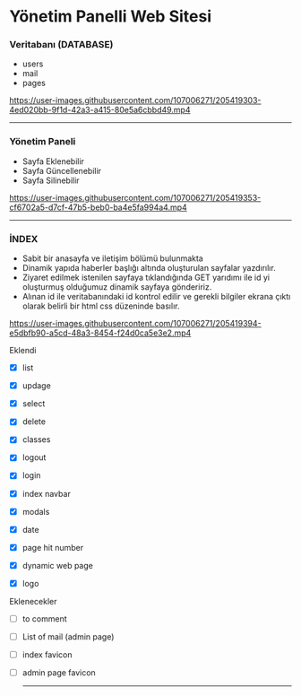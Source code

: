 <h1> Yönetim Panelli Web Sitesi </h1>

<h3> Veritabanı (DATABASE) </h3>

<ul>
<li>users</li>
<li>mail</li>
<li>pages</li>
</ul>



https://user-images.githubusercontent.com/107006271/205419303-4ed020bb-9f1d-42a3-a415-80e5a6cbbd49.mp4


<hr></hr>


<h3> Yönetim Paneli </h3>

<ul>
<li>Sayfa Eklenebilir</li>
<li>Sayfa Güncellenebilir</li>
<li>Sayfa Silinebilir</li>
</ul>


https://user-images.githubusercontent.com/107006271/205419353-cf6702a5-d7cf-47b5-beb0-ba4e5fa994a4.mp4


<hr></hr>


<h3> İNDEX </h3>

<ul>
<li>Sabit bir anasayfa ve iletişim bölümü bulunmakta</li>
  <li>Dinamik yapıda  haberler başlığı altında oluşturulan sayfalar yazdırılır.</li>
  <li>Ziyaret edilmek istenilen sayfaya tıklandığında GET yarıdımı ile id yi oluşturmuş olduğumuz dinamik sayfaya göndeririz.</li>
  <li>Alınan id ile veritabanındaki id kontrol edilir ve gerekli bilgiler ekrana çıktı olarak belirli bir html css düzeninde basılır.</li>
</ul>

https://user-images.githubusercontent.com/107006271/205419394-e5dbfb90-a5cd-48a3-8454-f24d0ca5e3e2.mp4

  <p>Eklendi</p>
  
- [x] list
- [x] updage
- [x] select
- [x] delete
- [x] classes
- [x] logout
- [x] login
- [x] index navbar
- [x] modals
- [x] date
- [x] page hit number
- [x] dynamic web page
- [x] logo


<p>Eklenecekler</p>
  
- [ ] to comment
- [ ] List of mail (admin page)
- [ ] index favicon
- [ ] admin page favicon
  
  <hr></hr>
  


